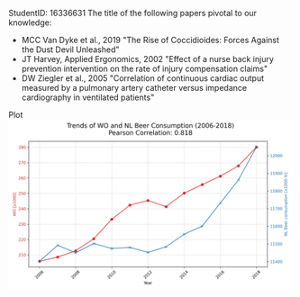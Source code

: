 StudentID: 16336631
The title of the following papers pivotal to our knowledge:
  - MCC Van Dyke et al., 2019
    "The Rise of Coccidioides: Forces Against the Dust Devil Unleashed"
  - JT Harvey, Applied Ergonomics, 2002
    "Effect of a nurse back injury prevention intervention on the rate of injury compensation claims"
  - DW Ziegler et al., 2005
    "Correlation of continuous cardiac output measured by a pulmonary artery catheter versus impedance cardiography in ventilated patients"

Plot
![Alt text for the image](correlation_plot.png)